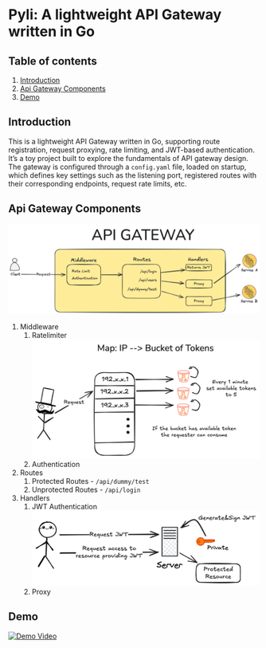 # Pyli: A lightweight API Gateway written in Go

## Table of contents

1. [Introduction](#introduction)
2. [Api Gateway Components](#api-gateway-components)
3. [Demo](#demo)

## Introduction
This is a lightweight API Gateway written in Go, supporting route registration, request proxying, rate limiting, and JWT-based authentication. It’s a toy project built to explore the fundamentals of API gateway design. The gateway is configured through a `config.yaml` file, loaded on startup, which defines key settings such as the listening port, registered routes with their corresponding endpoints, request rate limits, etc.

## Api Gateway Components
![api-gateway](./assets/api-gateway.png)
1. Middleware
    1. Ratelimiter
    ![rate-limiter](./assets/rate-limiter.png)
    2. Authentication
2. Routes
    1. Protected Routes - `/api/dummy/test`
    2. Unprotected Routes - `/api/login`
3. Handlers
    1. JWT Authentication
    ![jwt](./assets/jwt.png)
    2. Proxy

## Demo

[![Demo Video](https://i.imgur.com/nAh3eXT.png)](https://www.youtube.com/watch?v=zcMfjyWxQZ0)
